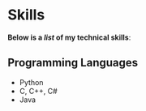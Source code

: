 # Skills

**Below is a _list_ of my technical skills**:

## Programming Languages
- Python
- C, C++, C#
- Java

